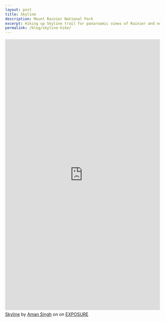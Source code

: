 ```yaml
---
layout: post
title: Skyline
description: Mount Rainier National Park
excerpt: Hiking up Skyline trail for panaroamic views of Rainier and neighbors!
permalink: /blog/skyline-hike/
---
```


<iframe title="Story embed" id="exposure-embed" class="exposure-post-embed" src="https://amans.exposure.co/skyline?embed=true" style="width:100%;min-height:880px;margin-bottom:5px;border:none;"></iframe><br><a href="https://amans.exposure.co/skyline">Skyline</a> by <a href="https://amans.exposure.co/">Aman Singh</a> on on <a href="https://exposure.co" style="text-transform:uppercase">Exposure</a><script type="text/javascript" src="https://js.exposure.co/embed/exposure-embed.js"></script>

